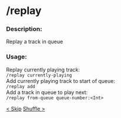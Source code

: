# /replay

### Description:
Replay a track in queue<br>

### Usage:
Replay currently playing track:<br>
`/replay currently-playing`<br>
Add currently playing track to start of queue:<br>
`/replay add`<br>
Add a track in queue to play next:<br>
`/replay from-queue queue-number:<Int>`<br>

<a class="button prev" href="/#/commands/musiccommands/skip" role="button">< Skip</a>
<a class="button next" href="/#/commands/musiccommands/shuffle" role="button">Shuffle ></a>